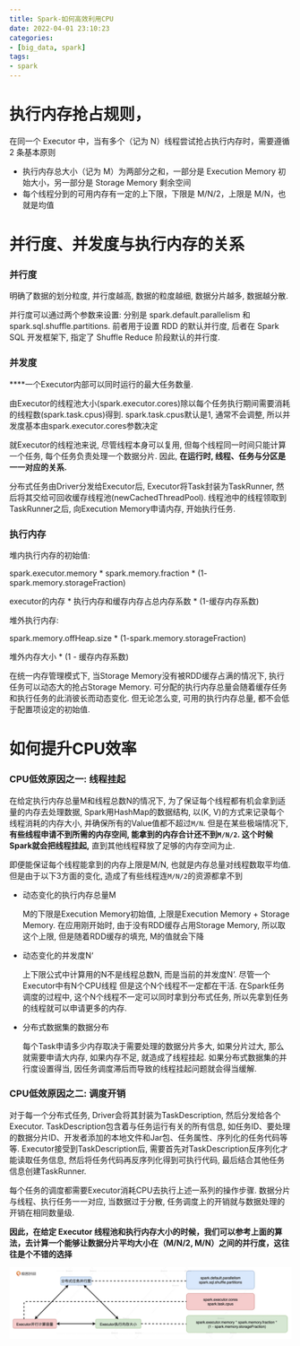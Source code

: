```yaml
---
title: Spark-如何高效利用CPU
date: 2022-04-01 23:10:23
categories:
- [big_data, spark]
tags: 
- spark
---
```

# 执行内存抢占规则，

在同一个 Executor 中，当有多个（记为 N）线程尝试抢占执行内存时，需要遵循 2 条基本原则

-   执行内存总大小（记为 M）为两部分之和，一部分是 Execution Memory 初始大小，另一部分是 Storage Memory 剩余空间
-   每个线程分到的可用内存有一定的上下限，下限是 M/N/2，上限是 M/N，也就是均值

# 并行度、并发度与执行内存的关系

### **并行度**

明确了数据的划分粒度, 并行度越高, 数据的粒度越细, 数据分片越多, 数据越分散.

并行度可以通过两个参数来设置: 分别是 spark.default.parallelism 和 spark.sql.shuffle.partitions. 前者用于设置 RDD 的默认并行度, 后者在 Spark SQL 开发框架下, 指定了 Shuffle Reduce 阶段默认的并行度.

### **并发度**

****一个Executor内部可以同时运行的最大任务数量.

由Executor的线程池大小(spark.executor.cores)除以每个任务执行期间需要消耗的线程数(spark.task.cpus)得到. spark.task.cpus默认是1, 通常不会调整, 所以并发度基本由spark.executor.cores参数决定

就Executor的线程池来说, 尽管线程本身可以复用, 但每个线程同一时间只能计算一个任务, 每个任务负责处理一个数据分片. 因此, **在运行时, 线程、任务与分区是一一对应的关系.**

分布式任务由Driver分发给Executor后, Executor将Task封装为TaskRunner, 然后将其交给可回收缓存线程池(newCachedThreadPool). 线程池中的线程领取到TaskRunner之后, 向Execution Memory申请内存, 开始执行任务.

### 执行内存

堆内执行内存的初始值:

spark.executor.memory * spark.memory.fraction * (1- spark.memory.storageFraction)

executor的内存 * 执行内存和缓存内存占总内存系数 * (1-缓存内存系数)

堆外执行内存:

spark.memory.offHeap.size * (1-spark.memory.storageFraction)

堆外内存大小 * (1 - 缓存内存系数)

在统一内存管理模式下, 当Storage Memory没有被RDD缓存占满的情况下, 执行任务可以动态大的抢占Storage Memory. 可分配的执行内存总量会随着缓存任务和执行任务的此消彼长而动态变化. 但无论怎么变, 可用的执行内存总量, 都不会低于配置项设定的初始值.

# 如何提升CPU效率

### CPU低效原因之一: 线程挂起

在给定执行内存总量M和线程总数N的情况下, 为了保证每个线程都有机会拿到适量的内存去处理数据, Spark用HashMap的数据结构, 以(K, V)的方式来记录每个线程消耗的内存大小, 并确保所有的Value值都不超过`M/N`. 但是在某些极端情况下, **有些线程申请不到所需的内存空间, 能拿到的内存合计还不到`M/N/2`. 这个时候Spark就会把线程挂起,** 直到其他线程释放了足够的内存空间为止.

即便能保证每个线程能拿到的内存上限是M/N, 也就是内存总量对线程数取平均值. 但是由于以下3方面的变化, 造成了有些线程连`M/N/2`的资源都拿不到

-   动态变化的执行内存总量M
    
    M的下限是Execution Memory初始值, 上限是Execution Memory + Storage Memory. 在应用刚开始时, 由于没有RDD缓存占用Storage Memory, 所以取这个上限, 但是随着RDD缓存的填充, M的值就会下降
    
-   动态变化的并发度N‘
    
    上下限公式中计算用的N不是线程总数N, 而是当前的并发度N’. 尽管一个Executor中有N个CPU线程 但是这个N个线程不一定都在干活. 在Spark任务调度的过程中, 这个N个线程不一定可以同时拿到分布式任务, 所以先拿到任务的线程就可以申请更多的内存.
    
-   分布式数据集的数据分布
    
    每个Task申请多少内存取决于需要处理的数据分片多大, 如果分片过大, 那么就需要申请大内存, 如果内存不足, 就造成了线程挂起. 如果分布式数据集的并行度设置得当, 因任务调度滞后而导致的线程挂起问题就会得当缓解.
    

### CPU低效原因之二: 调度开销

对于每一个分布式任务, Driver会将其封装为TaskDescription, 然后分发给各个Executor. TaskDescription包含着与任务运行有关的所有信息, 如任务ID、要处理的数据分片ID、开发者添加的本地文件和Jar包、任务属性、序列化的任务代码等等. Executor接受到TaskDescription后, 需要首先对TaskDescription反序列化才能读取任务信息, 然后将任务代码再反序列化得到可执行代码, 最后结合其他任务信息创建TaskRunner.

每个任务的调度都需要Executor消耗CPU去执行上述一系列的操作步骤. 数据分片与线程、执行任务一一对应, 当数据过于分散, 任务调度上的开销就与数据处理的开销在相同数量级.

**因此，在给定 Executor 线程池和执行内存大小的时候，我们可以参考上面的算法，去计算一个能够让数据分片平均大小在（M/N/2, M/N）之间的并行度，这往往是个不错的选择**

![](https://raw.githubusercontent.com/liunaijie/images/master/202308121609910.png)